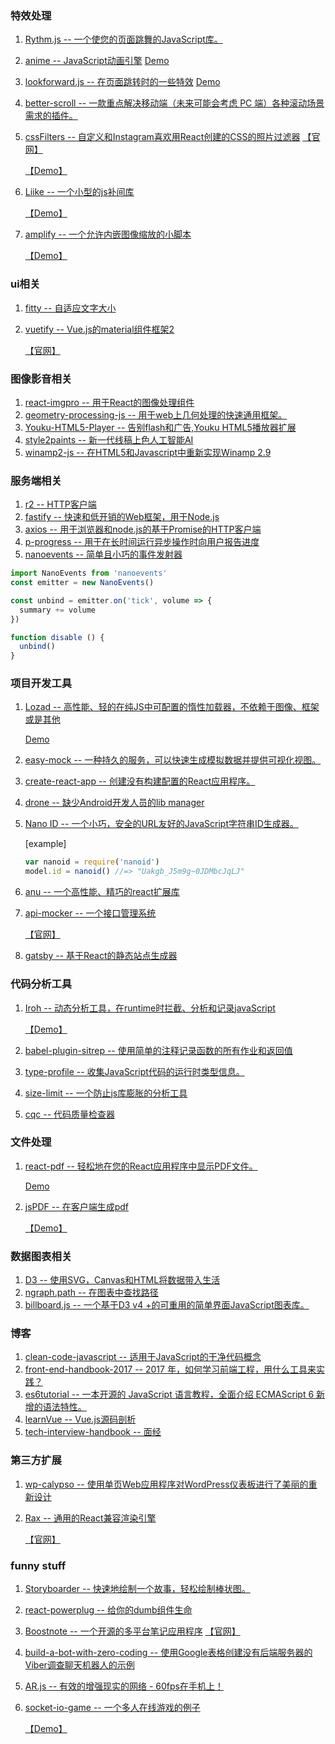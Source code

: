 ### 特效处理
1. [Rythm.js  --  一个使您的页面跳舞的JavaScript库。](https://github.com/Okazari/Rythm.js)
2. [anime -- JavaScript动画引擎](https://github.com/juliangarnier/anime)
    [Demo](https://okazari.github.io/Rythm.js/)
3. [lookforward.js -- 在页面跳转时的一些特效](https://github.com/appleple/lookforward)
    [Demo](https://appleple.github.io/lookforward/)
4. [better-scroll -- 一款重点解决移动端（未来可能会考虑 PC 端）各种滚动场景需求的插件。](https://github.com/ustbhuangyi/better-scroll)
5. [cssFilters -- 自定义和Instagram喜欢用React创建的CSS的照片过滤器](https://github.com/ghosh/cssFilters) [【官网】](http://www.cssfilters.co/)
    
    [【Demo】](https://ustbhuangyi.github.io/better-scroll/#/examples)
6. [Liike -- 一个小型的js补间库](https://github.com/LiikeJS/Liike)

    [【Demo】](https://liike.js.org/)
7. [amplify -- 一个允许内嵌图像缩放的小脚本](https://github.com/charlestati/amplify)
    
    [【Demo】](https://charlestati.github.io/amplify/)
### ui相关
1. [fitty -- 自适应文字大小](https://github.com/rikschennink/fitty)
2. [vuetify -- Vue.js的material组件框架2](https://github.com/vuetifyjs/vuetify)
    
    [【官网】](https://vuetifyjs.com/)
### 图像影音相关
1. [react-imgpro  --  用于React的图像处理组件](https://github.com/nitin42/react-imgpro)
2. [geometry-processing-js -- 用于web上几何处理的快速通用框架。](https://github.com/GeometryCollective/geometry-processing-js)
3. [Youku-HTML5-Player  -- 告别flash和广告,Youku HTML5播放器扩展](https://github.com/esterTion/Youku-HTML5-Player)
4. [style2paints -- 新一代线稿上色人工智能AI](https://github.com/lllyasviel/style2paints)
5. [winamp2-js -- 在HTML5和Javascript中重新实现Winamp 2.9](https://github.com/captbaritone/winamp2-js)
### 服务端相关
1. [r2 -- HTTP客户端](https://github.com/mikeal/r2)
2. [fastify -- 快速和低开销的Web框架，用于Node.js](https://github.com/fastify/fastify)
3. [axios  --  用于浏览器和node.js的基于Promise的HTTP客户端](https://github.com/mzabriskie/axios)
4. [p-progress -- 用于在长时间运行异步操作时向用户报告进度](https://github.com/sindresorhus/p-progress)
5. [nanoevents -- 简单且小巧的事件发射器](https://github.com/ai/nanoevents)
```js
import NanoEvents from 'nanoevents'
const emitter = new NanoEvents()

const unbind = emitter.on('tick', volume => {
  summary += volume
})

function disable () {
  unbind()
}
```
### 项目开发工具
1. [Lozad -- 高性能、轻的在纯JS中可配置的惰性加载器，不依赖于图像、框架或是其他](https://github.com/ApoorvSaxena/lozad.js)

    [Demo](https://apoorv.pro/lozad.js/demo/index.html)
2. [easy-mock  --  一种持久的服务，可以快速生成模拟数据并提供可视化视图。](https://github.com/easy-mock/easy-mock)
3. [create-react-app -- 创建没有构建配置的React应用程序。](https://github.com/facebookincubator/create-react-app)
4. [drone -- 缺少Android开发人员的lib manager](https://github.com/cesarferreira/drone)
5. [Nano ID -- 一个小巧，安全的URL友好的JavaScript字符串ID生成器。](https://github.com/ai/nanoid)
    
    [example]
    ```js
    var nanoid = require('nanoid')
    model.id = nanoid() //=> "Uakgb_J5m9g~0JDMbcJqLJ"
    ```
6. [anu -- 一个高性能、精巧的react扩展库](https://github.com/RubyLouvre/anu)
7. [api-mocker -- 一个接口管理系统](https://github.com/DXY-F2E/api-mocker)

    [【官网】](https://rubylouvre.github.io/anu/)
8. [gatsby -- 基于React的静态站点生成器](https://github.com/gatsbyjs/gatsby)
### 代码分析工具
1. [Iroh -- 动态分析工具，在runtime时拦截、分析和记录javaScript](https://github.com/maierfelix/Iroh)

    [【Demo】](https://maierfelix.github.io/Iroh/examples/execution-path/)
2. [babel-plugin-sitrep -- 使用简单的注释记录函数的所有作业和返回值](https://github.com/tkh44/babel-plugin-sitrep)
3. [type-profile -- 收集JavaScript代码的运行时类型信息。](https://github.com/fhinkel/type-profile)
4. [size-limit -- 一个防止js库膨胀的分析工具](https://github.com/ai/size-limit)
5. [cqc -- 代码质量检查器](https://github.com/xcatliu/cqc)
### 文件处理
1. [react-pdf -- 轻松地在您的React应用程序中显示PDF文件。](https://github.com/wojtekmaj/react-pdf)

    [Demo](http://projekty.wojtekmaj.pl/react-pdf/)
2. [jsPDF -- 在客户端生成pdf](https://github.com/MrRio/jsPDF)
    
    [【Demo】](http://rawgit.com/MrRio/jsPDF/master/)
### 数据图表相关
1. [D3 -- 使用SVG，Canvas和HTML将数据带入生活](https://github.com/d3/d3)
2. [ngraph.path -- 在图表中查找路径](https://github.com/anvaka/ngraph.path)
3. [billboard.js -- 一个基于D3 v4 +的可重用的简单界面JavaScript图表库。](https://github.com/naver/billboard.js)
### 博客
1. [clean-code-javascript -- 适用于JavaScript的干净代码概念](https://github.com/ryanmcdermott/clean-code-javascript)
2. [front-end-handbook-2017 -- 2017 年，如何学习前端工程，用什么工具来实践？](https://github.com/xitu/front-end-handbook-2017)
3. [es6tutorial -- 一本开源的 JavaScript 语言教程，全面介绍 ECMAScript 6 新增的语法特性。](https://github.com/ruanyf/es6tutorial)
4. [learnVue -- Vue.js源码剖析](https://github.com/answershuto/learnVue)
5. [tech-interview-handbook -- 面经](https://github.com/yangshun/tech-interview-handbook)
### 第三方扩展
1. [wp-calypso -- 使用单页Web应用程序对WordPress仪表板进行了美丽的重新设计](https://github.com/Automattic/wp-calypso)
2. [Rax -- 通用的React兼容渲染引擎](https://github.com/alibaba/rax)
    
    [【官网】](https://alibaba.github.io/rax/component/text)
### funny stuff
1. [Storyboarder -- 快速地绘制一个故事，轻松绘制棒状图。](https://github.com/wonderunit/storyboarder)
2. [react-powerplug -- 给你的dumb组件生命 ](https://github.com/renatorib/react-powerplug)
3. [Boostnote -- 一个开源的多平台笔记应用程序](https://github.com/BoostIO/Boostnote)
    [【官网】](https://boostnote.io/)
4. [build-a-bot-with-zero-coding -- 使用Google表格创建没有后端服务器的Viber调查聊天机器人的示例](https://github.com/Viber/build-a-bot-with-zero-coding)
5. [AR.js -- 有效的增强现实的网络 - 60fps在手机上！](https://github.com/jeromeetienne/AR.js)
6. [socket-io-game -- 一个多人在线游戏的例子](https://github.com/sgoedecke/socket-io-game)
    
    [【Demo】](http://socket-blocker.herokuapp.com/)
